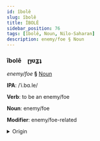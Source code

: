 ```yaml
---
id: îbolê
slug: îbolê
title: ÎBOLÊ
sidebar_position: 76
tags: [îbolê, Noun, Nilo-Saharan]
description: enemy/foe § Noun
---
```


### îbolê&emsp;<span kind="abugida">ɽɟʋʓʇ</span>

*enemy/foe* **§** [Noun](../../tags/Noun)

**IPA**: /ˈi.bɑ.le/

**Verb**: to be an enemy/foe

**Noun**: enemy/foe

**Modifier**: enemy/foe-related

<details>
    <summary>Origin</summary>
    Zarma ibare /'i.ba.re/<br/>
    <em>Nilo-Saharan Language Family</em>
</details>